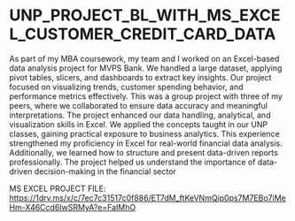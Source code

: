 # UNP_PROJECT_BL_WITH_MS_EXCEL_CUSTOMER_CREDIT_CARD_DATA

As part of my MBA coursework, my team and I worked on an Excel-based data analysis project for MVPS Bank. We handled a large dataset, applying pivot tables, slicers, and dashboards to extract key insights.
Our project focused on visualizing trends, customer spending behavior, and performance metrics effectively. 
This was a group project with three of my peers, where we collaborated to ensure data accuracy and meaningful interpretations. 
The project enhanced our data handling, analytical, and visualization skills in Excel. We applied the concepts taught in our UNP classes, gaining practical exposure to business analytics. 
This experience strengthened my proficiency in Excel for real-world financial data analysis. Additionally, we learned how to structure and present data-driven reports professionally. The project helped us understand the importance of data-driven decision-making in the financial sector


MS EXCEL PROJECT FILE: https://1drv.ms/x/c/7ec7c31517c0f886/ET7dM_ftKeVNmQip0ps7M7EBo7iMeHm-X46Ccd6IwSRMyA?e=FaIMhO
